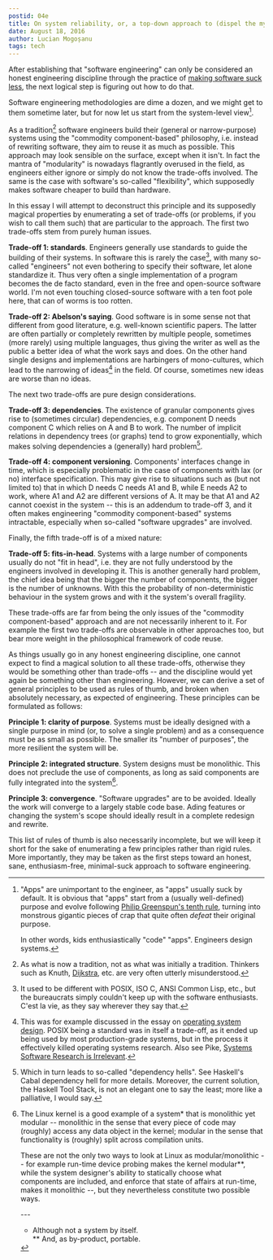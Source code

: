 ```yaml
---
postid: 04e
title: On system reliability, or, a top-down approach to (dispel the myth of) "software engineering"
date: August 18, 2016
author: Lucian Mogoșanu
tags: tech
---
```


After establishing that "software engineering" can only be considered an
honest engineering discipline through the practice of
[making software suck less][software-engineering-ii], the next logical
step is figuring out how to do that.

Software engineering methodologies are dime a dozen, and we might get to
them sometime later, but for now let us start from the system-level
view[^1].

As a tradition[^2] software engineers build their (general or
narrow-purpose) systems using the "commodity component-based"
philosophy, i.e. instead of rewriting software, they aim to reuse it as
much as possible. This approach may look sensible on the surface, except
when it isn't. In fact the mantra of "modularity" is nowadays flagrantly
overused in the field, as engineers either ignore or simply do not know
the trade-offs involved. The same is the case with software's so-called
"flexibility", which supposedly makes software cheaper to build than
hardware.

In this essay I will attempt to deconstruct this principle and its
supposedly magical properties by enumerating a set of trade-offs (or
problems, if you wish to call them such) that are particular to the
approach. The first two trade-offs stem from purely human issues.

**Trade-off 1: standards**. Engineers generally use standards to guide
  the building of their systems. In software this is rarely the
  case[^3], with many so-called "engineers" not even bothering to
  specify their software, let alone standardize it. Thus very often a
  single implementation of a program becomes the de facto standard, even
  in the free and open-source software world. I'm not even touching
  closed-source software with a ten foot pole here, that can of worms is
  too rotten.

**Trade-off 2: Abelson's saying**. Good software is in some sense not
  that different from good literature, e.g. well-known scientific
  papers. The latter are often partially or completely rewritten by
  multiple people, sometimes (more rarely) using multiple languages,
  thus giving the writer as well as the public a better idea of what the
  work says and does. On the other hand single designs and
  implementations are harbingers of mono-cultures, which lead to the
  narrowing of ideas[^4] in the field. Of course, sometimes new ideas
  are worse than no ideas.

The next two trade-offs are pure design considerations.

**Trade-off 3: dependencies**. The existence of granular components
  gives rise to (sometimes circular) dependencies, e.g. component D
  needs component C which relies on A and B to work. The number of
  implicit relations in dependency trees (or graphs) tend to grow
  exponentially, which makes solving dependencies a (generally) hard
  problem[^5].

**Trade-off 4: component versioning**. Components' interfaces change in
  time, which is especially problematic in the case of components with
  lax (or no) interface specification. This may give rise to situations
  such as (but not limited to) that in which D needs C needs A1 and B,
  while E needs A2 to work, where A1 and A2 are different versions of
  A. It may be that A1 and A2 cannot coexist in the system -- this is an
  addendum to trade-off 3, and it often makes engineering "commodity
  component-based" systems intractable, especially when so-called
  "software upgrades" are involved.

Finally, the fifth trade-off is of a mixed nature:

**Trade-off 5: fits-in-head**. Systems with a large number of components
  usually do not "fit in head", i.e. they are not fully understood by
  the engineers involved in developing it. This is another generally
  hard problem, the chief idea being that the bigger the number of
  components, the bigger is the number of unknowns. With this the
  probability of non-deterministic behaviour in the system grows and
  with it the system's overall fragility.

These trade-offs are far from being the only issues of the "commodity
component-based" approach and are not necessarily inherent to it. For
example the first two trade-offs are observable in other approaches too,
but bear more weight in the philosophical framework of code reuse.

As things usually go in any honest engineering discipline, one cannot
expect to find a magical solution to all these trade-offs, otherwise
they would be something other than trade-offs -- and the discipline
would yet again be something other than engineering. However, we can
derive a set of general principles to be used as rules of thumb, and
broken when absolutely necessary, as expected of engineering. These
principles can be formulated as follows:

**Principle 1: clarity of purpose**. Systems must be ideally designed
  with a single purpose in mind (or, to solve a single problem) and as a
  consequence must be as small as possible. The smaller its "number of
  purposes", the more resilient the system will be.

**Principle 2: integrated structure**. System designs must be
  monolithic. This does not preclude the use of components, as long as
  said components are fully integrated into the system[^6].

**Principle 3: convergence**. "Software upgrades" are to be
  avoided. Ideally the work will converge to a largely stable code
  base. Ading features or changing the system's scope should ideally
  result in a complete redesign and rewrite.

This list of rules of thumb is also necessarily incomplete, but we will
keep it short for the sake of enumerating a few principles rather than
rigid rules. More importantly, they may be taken as the first steps
toward an honest, sane, enthusiasm-free, minimal-suck approach to
software engineering.

[^1]: "Apps" are unimportant to the engineer, as "apps" usually suck by
    default. It is obvious that "apps" start from a (usually
    well-defined) purpose and evolve following
    [Philip Greenspun's tenth rule][tenth-rule], turning into monstrous
    gigantic pieces of crap that quite often *defeat* their original
    purpose.

    In other words, kids enthusiastically "code" "apps". Engineers
    design systems.

[^2]: As what is now a tradition, not as what was initially a
    tradition. Thinkers such as Knuth, [Dijkstra][dijkstra], etc. are
    very often utterly misunderstood.

[^3]: It used to be different with POSIX, ISO C, ANSI Common Lisp, etc.,
    but the bureaucrats simply couldn't keep up with the software
    enthusiasts. C'est la vie, as they say wherever they say that.

[^4]: This was for example discussed in the essay on
    [operating system design][os-design]. POSIX being a standard was in
    itself a trade-off, as it ended up being used by most
    production-grade systems, but in the process it effectively killed
    operating systems research. Also see Pike,
    [Systems Software Research is Irrelevant][systems-software].

[^5]: Which in turn leads to so-called "dependency hells". See Haskell's
    Cabal dependency hell for more details. Moreover, the current
    solution, the Haskell Tool Stack, is not an elegant one to say the
    least; more like a palliative, I would say.

[^6]: The Linux kernel is a good example of a system* that is monolithic
    yet modular -- monolithic in the sense that every piece of code may
    (roughly) access any data object in the kernel; modular in the sense
    that functionality is (roughly) split across compilation units.

    These are not the only two ways to look at Linux as
    modular/monolithic -- for example run-time device probing makes the
    kernel modular**, while the system designer's ability to statically
    choose what components are included, and enforce that state of
    affairs at run-time, makes it monolithic --, but they nevertheless
    constitute two possible ways.
    
    \-\-\-  
    * Although not a system by itself.  
    ** And, as by-product, portable.

[software-engineering-ii]: /posts/y02/049-the-myth-of-software-engineering-ii.html
[tenth-rule]: http://c2.com/cgi/wiki?GreenspunsTenthRuleOfProgramming
[dijkstra]: https://www.cs.utexas.edu/users/EWD/transcriptions/EWD10xx/EWD1036.html
[os-design]: /posts/y01/03a-the-linguistic-barrier-of-os-design.html
[systems-software]: http://herpolhode.com/rob/utah2000.pdf
